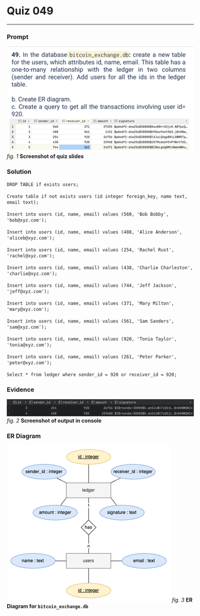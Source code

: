# Quiz 049
<hr>

### Prompt
![](images/quiz_049_slide.png)
*fig. 1* **Screenshot of quiz slides**

### Solution
```.sqlite
DROP TABLE if exists users;

Create table if not exists users (id integer foreign_key, name text, email text);

Insert into users (id, name, email) values (560, 'Bob Bobby', 'bob@xyz.com');

Insert into users (id, name, email) values (488, 'Alice Anderson', 'aliceb@xyz.com');

Insert into users (id, name, email) values (254, 'Rachel Rust', 'rachel@xyz.com');

Insert into users (id, name, email) values (438, 'Charlie Charleston', 'charlie@xyz.com');

Insert into users (id, name, email) values (744, 'Jeff Jackson', 'jeff@xyz.com');

Insert into users (id, name, email) values (371, 'Mary Milton', 'mary@xyz.com');

Insert into users (id, name, email) values (561, 'Sam Sanders', 'sam@xyz.com');

Insert into users (id, name, email) values (920, 'Tonia Taylor', 'tonia@xyz.com');

Insert into users (id, name, email) values (261, 'Peter Parker', 'peter@xyz.com');

Select * from ledger where sender_id = 920 or receiver_id = 920;
```

### Evidence
![](images/quiz_049_evidence.png)
*fig. 2* **Screenshot of output in console**

### ER Diagram
![](images/quiz_049_diagram.png)
*fig. 3* **ER Diagram for `bitcoin_exchange.db`**